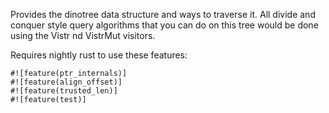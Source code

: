 Provides the dinotree data structure and ways to traverse it. All divide and conquer style query algorithms that you can do on this tree would be done using the Vistr nd VistrMut visitors.

Requires nightly rust to use these features:
~~~~text
#![feature(ptr_internals)]
#![feature(align_offset)]
#![feature(trusted_len)]
#![feature(test)]
~~~~
